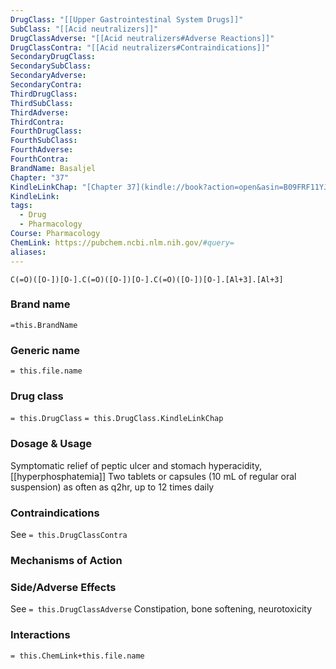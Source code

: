 ```yaml
---
DrugClass: "[[Upper Gastrointestinal System Drugs]]"
SubClass: "[[Acid neutralizers]]"
DrugClassAdverse: "[[Acid neutralizers#Adverse Reactions]]"
DrugClassContra: "[[Acid neutralizers#Contraindications]]"
SecondaryDrugClass: 
SecondarySubClass: 
SecondaryAdverse: 
SecondaryContra: 
ThirdDrugClass: 
ThirdSubClass: 
ThirdAdverse: 
ThirdContra: 
FourthDrugClass: 
FourthSubClass: 
FourthAdverse: 
FourthContra: 
BrandName: Basaljel
Chapter: "37"
KindleLinkChap: "[Chapter 37](kindle://book?action=open&asin=B09FRF11YJ&location=20599)"
KindleLink: 
tags:
  - Drug
  - Pharmacology
Course: Pharmacology
ChemLink: https://pubchem.ncbi.nlm.nih.gov/#query=
aliases:
---
```

```smiles
C(=O)([O-])[O-].C(=O)([O-])[O-].C(=O)([O-])[O-].[Al+3].[Al+3]
```

### Brand name
`=this.BrandName`

### Generic name
`= this.file.name`

### Drug class 
`= this.DrugClass`
	`= this.DrugClass.KindleLinkChap`

### Dosage & Usage
Symptomatic relief of peptic ulcer and stomach hyperacidity, [[hyperphosphatemia]] 
Two tablets or capsules (10 mL of regular oral suspension) as often as q2hr, up to 12 times daily

### Contraindications
See `= this.DrugClassContra`

### Mechanisms of Action


### Side/Adverse Effects
See `= this.DrugClassAdverse`
Constipation, bone softening, neurotoxicity 

### Interactions

`= this.ChemLink+this.file.name`

